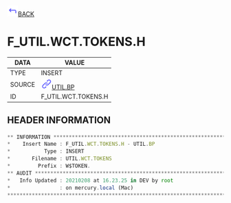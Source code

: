 <img src="../.resources/themes/unicons-line-6563ff/corner-up-left-alt.svg" alt="BACK" width="25" />[BACK](../DOCS/UTIL.BP.md)  
# F_UTIL.WCT.TOKENS.H  
|DATA|VALUE|
| --- | --- |
|TYPE|INSERT|
|SOURCE|<img src="../.resources/themes/unicons-line-6563ff/link.svg" alt="UTIL.BP" width="25" />[UTIL.BP](../DOCS/UTIL.BP.md)|
|ID|F_UTIL.WCT.TOKENS.H|
    
    
## HEADER INFORMATION  
```javascript
** INFORMATION ****************************************************************
*    Insert Name : F_UTIL.WCT.TOKENS.H - UTIL.BP
*           Type : INSERT
*       Filename : UTIL.WCT.TOKENS
*         Prefix : W$TOKEN.
** AUDIT **********************************************************************
*   Info Updated : 20210208 at 16.23.25 in DEV by root
*                : on mercury.local (Mac)
*******************************************************************************
```
